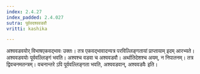 ```yaml
---
index: 2.4.27
index_padded: 2.4.027
sutra: पूर्ववदश्ववडवौ
vritti: kashika

---
```

अश्ववडवयोर् विभाषएकवद्भावः उक्तः। तत्र एकवद्भावादन्यत्र परविल्लिङ्गतायां प्राप्तायाम् इदम् आरभ्यते। अश्ववडवयोः पूर्ववल्लिङ्गं भवति। अश्वश्च वडवा च अश्ववडवौ। अर्थातिदेशश्च अयम्, न निपातनम्। तत्र द्विवचनमतन्त्रम्। वचनान्तरे ऽपि पूर्ववल्लिङ्गता भवति, अश्ववडवान्, अश्ववडवैः इति।